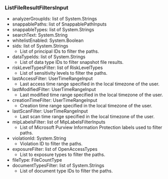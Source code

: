 ### ListFileResultFiltersInput
- analyzerGroupIds: list of System.Strings
- snappablePaths: list of SnappablePathInputs
- snappableTypes: list of System.Strings
- searchText: System.String
- whitelistEnabled: System.Boolean
- sids: list of System.Strings
  - List of principal IDs to filter the paths.
- dataTypeIds: list of System.Strings
  - List of data type IDs to filter snapshot file results.
- riskLevelTypesFilter: list of RiskLevelTypes
  - List of sensitivity levels to filter the paths.
- lastAccessFilter: UserTimeRangeInput
  - Last access time range specified in the local timezone of the user.
- lastModifiedFilter: UserTimeRangeInput
  - Last modified time range specified in the local timezone of the user.
- creationTimeFilter: UserTimeRangeInput
  - Creation time range specified in the local timezone of the user.
- lastScanFilter: UserTimeRangeInput
  - Last scan time range specified in the local timezone of the user.
- mipLabelsFilter: list of MipLabelsFilterInputs
  - List of Microsoft Purview Information Protection labels used to filter paths.
- violationId: System.String
  - Violation ID to filter the paths.
- exposureFilter: list of OpenAccessTypes
  - List to exposure types to filter the paths.
- fileType: FileCountType
- documentTypesFilter: list of System.Strings
  - List of document type IDs to filter the paths.
